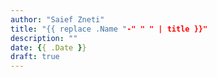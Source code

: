 ```yaml
---
author: "Saief Zneti"
title: "{{ replace .Name "-" " " | title }}"
description: ""
date: {{ .Date }}
draft: true 
---
```


